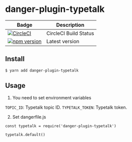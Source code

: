 danger-plugin-typetalk
======================

| Badge | Description |
| ------------- | ------------- |
| [![CircleCI](https://circleci.com/gh/is2ei/danger-plugin-typetalk.svg?style=svg)][circleci] | CircleCI Build Status |
| [![npm version](https://badge.fury.io/js/danger-plugin-typetalk.svg)][npm] | Latest version |

[circleci]: https://circleci.com/gh/is2ei/danger-plugin-typetalk
[npm]: https://badge.fury.io/js/danger-plugin-typetalk

## Install

```
$ yarn add danger-plugin-typetalk
```

## Usage

1) You need to set environment variables

`TOPIC_ID`: Typetalk topic ID.
`TYPETALK_TOKEN`: Typetalk token.

2) Set dangerfile.js

```
const typetalk = require('danger-plugin-typetalk')

typetalk.default()
```
